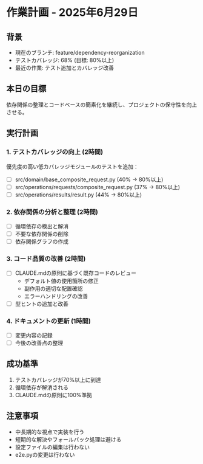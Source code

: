 # 作業計画 - 2025年6月29日

## 背景
- 現在のブランチ: feature/dependency-reorganization
- テストカバレッジ: 68% (目標: 80%以上)
- 最近の作業: テスト追加とカバレッジ改善

## 本日の目標
依存関係の整理とコードベースの簡素化を継続し、プロジェクトの保守性を向上させる。

## 実行計画

### 1. テストカバレッジの向上 (2時間)
優先度の高い低カバレッジモジュールのテストを追加：
- [ ] src/domain/base_composite_request.py (40% → 80%以上)
- [ ] src/operations/requests/composite_request.py (37% → 80%以上)
- [ ] src/operations/results/result.py (44% → 80%以上)

### 2. 依存関係の分析と整理 (2時間)
- [ ] 循環依存の検出と解消
- [ ] 不要な依存関係の削除
- [ ] 依存関係グラフの作成

### 3. コード品質の改善 (2時間)
- [ ] CLAUDE.mdの原則に基づく既存コードのレビュー
  - デフォルト値の使用箇所の修正
  - 副作用の適切な配置確認
  - エラーハンドリングの改善
- [ ] 型ヒントの追加と改善

### 4. ドキュメントの更新 (1時間)
- [ ] 変更内容の記録
- [ ] 今後の改善点の整理

## 成功基準
1. テストカバレッジが70%以上に到達
2. 循環依存が解消される
3. CLAUDE.mdの原則に100%準拠

## 注意事項
- 中長期的な視点で実装を行う
- 短期的な解決やフォールバック処理は避ける
- 設定ファイルの編集は行わない
- e2e.pyの変更は行わない